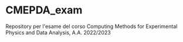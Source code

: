 # CMEPDA_exam
 Repository per l'esame del corso Computing Methods for Experimental Physics and Data Analysis, A.A. 2022/2023
